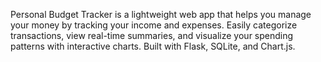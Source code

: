 Personal Budget Tracker is a lightweight web app that helps you manage your money by tracking your income and expenses. Easily categorize transactions, view real-time summaries, and visualize your spending patterns with interactive charts. Built with Flask, SQLite, and Chart.js.